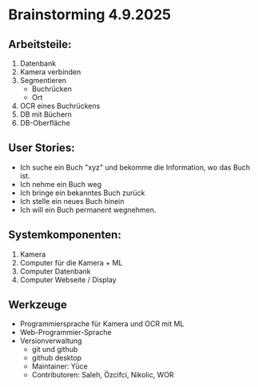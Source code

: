 # Brainstorming 4.9.2025

## Arbeitsteile:

1. Datenbank
1. Kamera verbinden
1. Segmentieren
	- Buchrücken
	- Ort
1. OCR eines Buchrückens
1. DB mit Büchern
1. DB-Oberfläche

## User Stories:

- Ich suche ein Buch "xyz" und bekomme die Information, wo das Buch ist.
- Ich nehme ein Buch weg
- Ich bringe ein bekanntes Buch zurück
- Ich stelle ein neues Buch hinein
- Ich will ein Buch permanent wegnehmen.

## Systemkomponenten:

1. Kamera
1. Computer für die Kamera + ML
1. Computer Datenbank
1. Computer Webseite / Display

## Werkzeuge

- Programmiersprache für Kamera und OCR mit ML
- Web-Programmier-Sprache
- Versionverwaltung
	- git und github
	- github desktop
	- Maintainer: Yüce
	- Contributoren: Saleh, Özcifci, Nikolic, WOR
	

